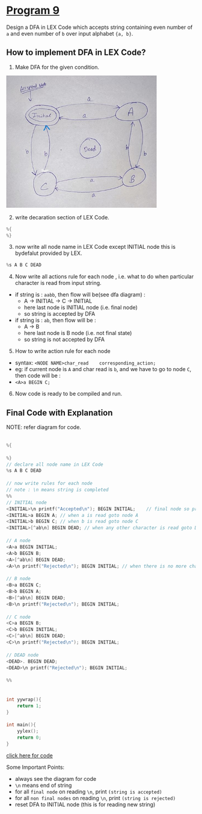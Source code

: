# [Program 9](program9.l)

Design a DFA in LEX Code which accepts string containing even number of `a` and even number of `b` over input alphabet `{a, b}`.

## How to implement DFA in LEX Code?

1. Make DFA for the given condition.

<img src="./dfd.jpg" width="400">

2. write decaration section of LEX Code.
```c
%{
%}
```
3. now write all node name in LEX Code except INITIAL node this is bydefalut provided by LEX.

```c
%s A B C DEAD

```
4. Now write all actions rule for each node , i.e. what to do when particular character is read from input string.

- if string is : `aabb`, then flow will be(see dfa diagram) :
    - A -> INITIAL -> C -> INITIAL
    - here last node is INITIAL node (i.e. final node)
    - so string is accepted by DFA
- if string is : `ab`, then flow will be :
    - A -> B
    - here last node is B node (i.e. not final state)
    - so string is not accepted by DFA

5. How to write action rule for each node

- syntax: `<NODE NAME>char_read    corresponding_action;`
- eg: if current node is `A` and char read is `b`, and we have to go to node `C`, then code will be :
- `<A>a BEGIN C;`

6. Now code is ready to be compiled and run.



## Final Code with Explanation
NOTE: refer diagram for code.
```c

%{

%}
// declare all node name in LEX Code
%s A B C DEAD

// now write rules for each node
// note : \n means string is completed
%%
// INITIAL node
<INITIAL>\n printf("Accepted\n"); BEGIN INITIAL;    // final node so print (string is accepted) and reset DFA to INITIAL node
<INITIAL>a BEGIN A; // when a is read goto node A
<INITIAL>b BEGIN C; // when b is read goto node C
<INITIAL>[^ab\n] BEGIN DEAD; // when any other character is read goto DEAD node

// A node
<A>a BEGIN INITIAL;
<A>b BEGIN B;
<A>[^ab\n] BEGIN DEAD;
<A>\n printf("Rejected\n"); BEGIN INITIAL; // when there is no more character in string then print (string is rejected) and reset DFA to INITIAL node

// B node
<B>a BEGIN C;
<B>b BEGIN A;
<B>[^ab\n] BEGIN DEAD;
<B>\n printf("Rejected\n"); BEGIN INITIAL;

// C node
<C>a BEGIN B;
<C>b BEGIN INITIAL;
<C>[^ab\n] BEGIN DEAD;
<C>\n printf("Rejected\n"); BEGIN INITIAL;

// DEAD node
<DEAD>. BEGIN DEAD;
<DEAD>\n printf("Rejected\n"); BEGIN INITIAL;

%%


int yywrap(){
    return 1;
}

int main(){
    yylex();
    return 0;
}
```
[click here for code](./program9.l)

Some Important Points:
- always see the diagram for code
- `\n` means end of string
- for all `final node` on reading `\n`, print `(string is accepted)`
- for all `non final nodes` on reading `\n`, print `(string is rejected)`
- reset DFA to INITIAL node (this is for reading new string)